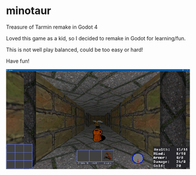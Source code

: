 # minotaur
Treasure of Tarmin remake in Godot 4

Loved this game as a kid, so I decided to remake in Godot for learning/fun.

This is not well play balanced, could be too easy or hard!

Have fun! 

![SS](ss.png)
